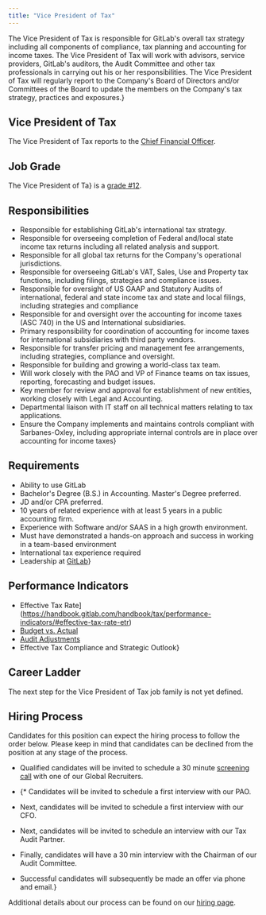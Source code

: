 ```yaml
---
title: "Vice President of Tax"
---
```


The Vice President of Tax is responsible for GitLab's overall tax strategy including all components of compliance, tax planning and accounting for income taxes.  The Vice President of Tax will work with advisors, service providers, GitLab's auditors, the Audit Committee and other tax professionals in carrying out his or her responsibilities. The Vice President of Tax will regularly report to the Company's Board of Directors and/or Committees of the Board to update the members on the Company's tax strategy, practices and exposures.}

## Vice President of Tax

The Vice President of Tax reports to the [Chief Financial Officer](/job-families/finance/chief-financial-officer/).

## Job Grade

The Vice President of Ta} is a [grade #12](/handbook/total-rewards/compensation/compensation-calculator/#gitlab-job-grades).

## Responsibilities

- Responsible for establishing GitLab's international tax strategy.
- Responsible for overseeing completion of Federal and/local state income tax returns including all related analysis and support.
- Responsible for all global tax returns for the Company's operational jurisdictions.
- Responsible for overseeing GitLab's VAT, Sales, Use and Property tax functions, including filings, strategies and compliance issues.
- Responsible for oversight of US GAAP and Statutory Audits of international, federal and state income tax and state and local filings, including strategies and compliance
- Responsible for and oversight over the accounting for income taxes (ASC 740) in the US and International subsidiaries.
- Primary responsibility for coordination of accounting for income taxes for international subsidiaries with third party vendors.
- Responsible for transfer pricing and management fee arrangements, including strategies, compliance and oversight.
- Responsible for building and growing a world-class tax team.
- Will work closely with the PAO and VP of Finance teams on tax issues, reporting, forecasting and budget issues.
- Key member for review and approval for establishment of new entities, working closely with Legal and Accounting.
- Departmental liaison with IT staff on all technical matters relating to tax applications.
- Ensure the Company implements and maintains controls compliant with Sarbanes-Oxley, including appropriate internal controls are in place over accounting for income taxes}

## Requirements

- Ability to use GitLab
- Bachelor's Degree (B.S.) in Accounting. Master's Degree preferred.
- JD and/or CPA preferred.
- 10 years of related experience with at least 5 years in a public accounting firm.
- Experience with Software and/or SAAS in a high growth environment.
- Must have demonstrated a hands-on approach and success in working in a team-based environment
- International tax experience required
- Leadership at [GitLab](/handbook/company/structure/#director-group)}

## Performance Indicators

- Effective Tax Rate](<https://handbook.gitlab.com/handbook/tax/performance-indicators/#effective-tax-rate-etr>)
- [Budget vs. Actual](/handbook/tax/performance-indicators/#budget-vs-actual)
- [Audit Adjustments](/handbook/tax/performance-indicators/#audit-adjustments)
- Effective Tax Compliance and Strategic Outlook}

## Career Ladder

The next step for the Vice President of Tax job family is not yet defined.

## Hiring Process

Candidates for this position can expect the hiring process to follow the order below. Please keep in mind that candidates can be declined from the position at any stage of the process.

- Qualified candidates will be invited to schedule a 30 minute [screening call](/handbook/hiring/interviewing/#screening-call) with one of our Global Recruiters.

- {* Candidates will be invited to schedule a first interview with our PAO.
- Next, candidates will be invited to schedule a first interview with our CFO.
- Next, candidates will be invited to schedule an interview with our Tax Audit Partner.
- Finally, candidates will have a 30 min interview with the Chairman of our Audit Committee.
- Successful candidates will subsequently be made an offer via phone and email.}

Additional details about our process can be found on our [hiring page](/handbook/hiring/).
